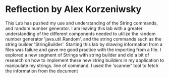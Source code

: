 # Reflection by Alex Korzeniwsky

This Lab has pushed my use and understanding of the String commands, and random number generator. I am leaving this lab with a greater understanding of the different components needed to utilize the random number generator 'java.util.Random', and the string commands such as the string builder 'StringBuilder'. Starting this lab by drawing information from a files was failure and gave me good practice with the importing from a file. I explored a new segment of Strings with string builder and did a bit of research on how to implement these new string builders in my application to manipulate my strings.
line of command. I used the 'scanner' tool to fetch the information from the document
